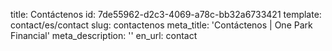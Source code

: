title: Contáctenos
id: 7de55962-d2c3-4069-a78c-bb32a6733421
template: contact/es/contact
slug: contactenos
meta_title: 'Contáctenos | One Park Financial'
meta_description: ''
en_url: contact